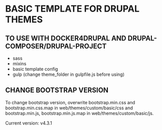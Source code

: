 # BASIC TEMPLATE FOR DRUPAL THEMES
## TO USE WITH DOCKER4DRUPAL AND DRUPAL-COMPOSER/DRUPAL-PROJECT
* sass
* mixins
* basic template config
* gulp (change theme_folder in gulpfile.js before using)

## CHANGE BOOTSTRAP VERSION
To change bootstrap version, overwrite bootstrap.min.css and bootstrap.min.css.map in web/themes/custom/basic/css and bootstrap.min.js, bootstrap.min.js.map in web/themes/custom/basic/js.

Current version: v4.3.1